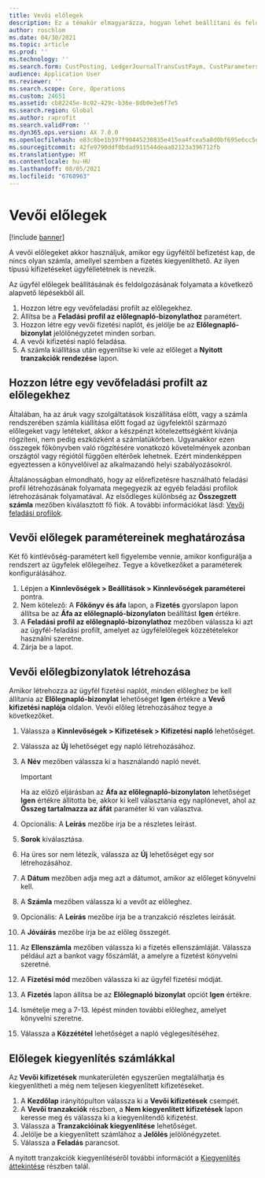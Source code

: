```yaml
---
title: Vevői előlegek
description: Ez a témakör elmagyarázza, hogyan lehet beállítani és feldolgozni az ügyfelek előlegeit (más néven vevői letéteket).
author: roschlom
ms.date: 04/30/2021
ms.topic: article
ms.prod: ''
ms.technology: ''
ms.search.form: CustPosting, LedgerJournalTransCustPaym, CustParameters
audience: Application User
ms.reviewer: ''
ms.search.scope: Core, Operations
ms.custom: 24651
ms.assetid: cb82245e-8c02-429c-b36e-8db0e3e6f7e5
ms.search.region: Global
ms.author: raprofit
ms.search.validFrom: ''
ms.dyn365.ops.version: AX 7.0.0
ms.openlocfilehash: e83c8be1b397f90445230835e415ea4fcea5a8d0bf695e6cc5eadc55275ded7f
ms.sourcegitcommit: 42fe9790ddf0bdad911544deaa82123a396712fb
ms.translationtype: MT
ms.contentlocale: hu-HU
ms.lasthandoff: 08/05/2021
ms.locfileid: "6768963"
---
```

# <a name="customer-prepayments"></a>Vevői előlegek

[!include [banner](../includes/banner.md)]

A vevői előlegeket akkor használjuk, amikor egy ügyféltől befizetést kap, de nincs olyan számla, amellyel szemben a fizetés kiegyenlíthető. Az ilyen típusú kifizetéseket ügyfélletétnek is nevezik.

Az ügyfél előlegek beállításának és feldolgozásának folyamata a következő alapvető lépésekből áll.

1. Hozzon létre egy vevőfeladási profilt az előlegekhez.
2. Állítsa be a **Feladási profil az előlegnapló-bizonylathoz** paramétert.
3. Hozzon létre egy vevői fizetési naplót, és jelölje be az **Előlegnapló-bizonylat** jelölőnégyzetet minden sorban.
4. A vevői kifizetési napló feladása.
5. A számla kiállítása után egyenlítse ki vele az előleget a **Nyitott tranzakciók rendezése** lapon.

## <a name="create-a-customer-posting-profile-for-prepayments"></a>Hozzon létre egy vevőfeladási profilt az előlegekhez

Általában, ha az áruk vagy szolgáltatások kiszállítása előtt, vagy a számla rendszerében számla kiállítása előtt fogad az ügyfelektől származó előlegeket vagy letéteket, akkor a készpénzt kötelezettségként kívánja rögzíteni, nem pedig eszközként a számlatükörben. Ugyanakkor ezen összegek főkönyvben való rögzítésére vonatkozó követelmények azonban országtól vagy régiótól függően eltérőek lehetnek. Ezért mindenképpen egyeztessen a könyvelőivel az alkalmazandó helyi szabályozásokról.

Általánosságban elmondható, hogy az előrefizetésre használható feladási profil létrehozásának folyamata megegyezik az egyéb feladási profilok létrehozásának folyamatával. Az elsődleges különbség az **Összegzett számla** mezőben kiválasztott fő fiók. A további információkat lásd: [Vevői feladási profilok](customer-posting-profiles.md).

## <a name="define-parameters-for-customer-prepayments"></a>Vevői előlegek paramétereinek meghatározása

Két fő kintlévőség-paramétert kell figyelembe vennie, amikor konfigurálja a rendszert az ügyfelek előlegeihez. Tegye a következőket a paraméterek konfigurálásához.

1. Lépjen a **Kinnlevőségek \> Beállítások \> Kinnlevőségek paraméterei** pontra.
2. Nem kötelező: A **Főkönyv és áfa** lapon, a **Fizetés** gyorslapon lapon állítsa be az **Áfa az előlegnapló-bizonylaton** beállítást **Igen** értékre.
3. A **Feladási profil az előlegnapló-bizonylathoz** mezőben válassza ki azt az ügyfél-feladási profilt, amelyet az ügyfélelőlegek közzétételekor használni szeretne.
4. Zárja be a lapot.

## <a name="create-customer-prepayment-vouchers"></a>Vevői előlegbizonylatok létrehozása

Amikor létrehozza az ügyfél fizetési naplót, minden előleghez be kell állítania az **Előlegnapló-bizonylat** lehetőséget **Igen** értékre a **Vevő kifizetési naplója** oldalon. Vevői előleg létrehozásához tegye a következőket.

1. Válassza a **Kinnlevőségek \> Kifizetések \> Kifizetési napló** lehetőséget.
2. Válassza az **Új** lehetőséget egy napló létrehozásához.
3. A **Név** mezőben válassza ki a használandó napló nevét.

    > [!IMPORTANT]
    > Ha az előző eljárásban az **Áfa az előlegnapló-bizonylaton** lehetőséget **Igen** értékre állította be, akkor ki kell választania egy naplónevet, ahol az **Összeg tartalmazza az áfát** paraméter ki van választva. 

4. Opcionális: A **Leírás** mezőbe írja be a részletes leírást.
5. **Sorok** kiválasztása.
6. Ha üres sor nem létezik, válassza az **Új** lehetőséget egy sor létrehozásához.
7. A **Dátum** mezőben adja meg azt a dátumot, amikor az előleget könyvelni kell.
8. A **Számla** mezőben válassza ki a vevőt az előleghez.
9. Opcionális: A **Leírás** mezőbe írja be a tranzakció részletes leírását.
10. A **Jóváírás** mezőbe írja be az előleg összegét.
11. Az **Ellenszámla** mezőben válassza ki a fizetés ellenszámláját. Válassza például azt a bankot vagy főszámlát, a amelyre a fizetést könyvelni szeretné.
12. A **Fizetési mód** mezőben válassza ki az ügyfél fizetési módját.
13. A **Fizetés** lapon állítsa be az **Előlegnapló bizonylat** opciót **Igen** értékre.
14. Ismételje meg a 7-13. lépést minden további előleghez, amelyet könyvelni szeretne.
15. Válassza a **Közzététel** lehetőséget a napló véglegesítéséhez.

## <a name="settle-prepayments-with-invoices"></a>Előlegek kiegyenlítés számlákkal

Az **Vevői kifizetések** munkaterületén egyszerűen megtalálhatja és kiegyenlítheti a még nem teljesen kiegyenlített kifizetéseket.

1. A **Kezdőlap** irányítópulton válassza ki a **Vevői kifizetések** csempét.
2. A **Vevői tranzakciók** részben, a **Nem kiegyenlített kifizetések** lapon keresse meg és válassza ki a kiegyenlítendő kifizetést.
3. Válassza a **Tranzakcióinak kiegyenlítése** lehetőséget.
4. Jelölje be a kiegyenlített számlához a **Jelölés** jelölőnégyzetet.
5. Válassza a **Feladás** parancsot.

A nyitott tranzakciók kiegyenlítéséről további információt a [Kiegyenlítés áttekintése](/cash-bank-management/settlement-overview.md) részben talál.
